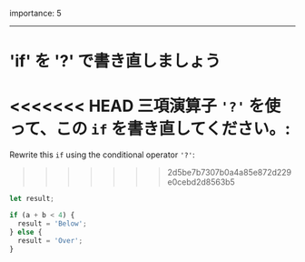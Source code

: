 importance: 5

---

# 'if' を '?' で書き直しましょう

<<<<<<< HEAD
三項演算子 `'?'` を使って、この `if` を書き直してください。:
=======
Rewrite this `if` using the conditional operator `'?'`:
>>>>>>> 2d5be7b7307b0a4a85e872d229e0cebd2d8563b5

```js
let result;

if (a + b < 4) {
  result = 'Below';
} else {
  result = 'Over';
}
```
